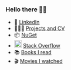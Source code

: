 ### Hello there 👋🏻
- 📄 [LinkedIn](https://www.linkedin.com/in/stefanoanelli/)
- 👨🏻‍💻 [Projects and CV](https://sanelli.github.io/curriculum-vitae/)
- 📦 [NuGet](https://www.nuget.org/profiles/sanelli)
- <img src="https://cdn-icons-png.flaticon.com/512/2111/2111628.png" width=20 height=20 /> [Stack Overflow](https://stackoverflow.com/users/1468832/sanelli)
- 📚 [Books I read](https://github.com/sanelli/reading-list/blob/main/README.md)
- 🎬 [Movies I watched](https://github.com/sanelli/movies-list/blob/main/README.md)
